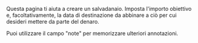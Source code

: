 Questa pagina ti aiuta a creare un salvadanaio. Imposta l'importo obiettivo e, facoltativamente, la data di destinazione da abbinare a ciò per cui desideri mettere da parte del denaro.

Puoi utilizzare il campo "note" per memorizzare ulteriori annotazioni.